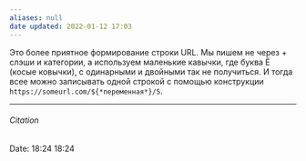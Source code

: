 ```yaml
---
aliases: null
date updated: 2022-01-12 17:03
---
```


Это более приятное формирование строки URL. Мы пишем не через + слэши и категории, а используем маленькие кавычки, где буква Ё (косые ковычки), с одинарными и двойными так не получиться. И тогда всее можно записывать одной строкой с помощью конструкции `https://someurl.com/${*переменная*}/5`.

---

###### Citation

Date: 18:24 18:24
